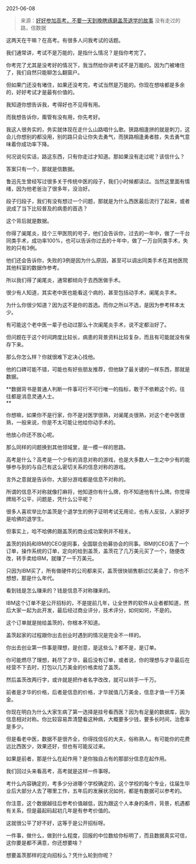 2021-06-08

> 来源：[好好参加高考，不要一天到晚瞎琢磨盖茨退学的故事](http://mp.weixin.qq.com/s?__biz=MzU3NDc5Nzc0NQ==&mid=2247503973&idx=1&sn=dae2afdb6438ef3c63c1302e3595b26c&chksm=fd2e72bbca59fbadf915beec4a03d58087ff596bff40fd0367554fe966d21bcc9b65361e3823&scene=27#wechat_redirect)
> 没有走过的路，信数据

这两天在干嘛？在高考。有很多人问我考试的话题。  

  

我们通常讲，考试不是万能的，是指什么情况？是指你考完了。

  

你考完了尤其是没考好的情况下，我当然给你讲考试不是万能的。因为门被堵住了，我们自然只能聊怎么翻窗户。  

  

但如果门还没有堵住，如果还没考完，考试当然是万能的。你现在想啥都是多余的，好好考试才是最有价值的。

  

我知道你想告诉我，考得好也不见得有用。

  

而我想告诉你，甭管有没有用，你先考好。

  

我这人很务实的，务实就体现在走什么山路唱什么歌。狭路相逢拼的就是刺刀，这会儿你想别的都没用，别的路只会让你失去勇气，而狭路相逢勇者胜，失去勇气意味着你成功率下降。  

  

何况说句实话，路这东西，只有你走过才知道。那如果没有走过呢？该信什么？

  

答案只有一个，那就是信数据。

  

鲁迅先生曾经写过很多关于传统中医的段子，我们小时候都读过。当然这里面有情绪，因为他老爸治了很多年，没治好。  

  

段子归段子，我们有没有想过一个问题，那就是为什么西医最后流行了起来，或者说成了当下比较普及的病患的首选？

  

这个背后就是数据。  

  

你得了阑尾炎，挂个三甲医院的号子，他们会告诉你，过去的一年中，做了一千台同类手术，成功率100%，也可以告诉你过去的十年中，做了一万台同类手术，失败的只有3例。  

  

他们还会告诉你，失败的3例是因为什么原因，甚至可以调出同类手术在其他医院其他科室的数据作参考。

  

所以我们得了阑尾炎，通常都倾向于去西医做手术。  

  

很少有人知道，其实老中医也能看这个病的，甚至包括动手术，阑尾炎手术。

  

为什么你很少知道？因为这不是你的首选。而你之所以不选，是因为参考样本太少。  

  

有可能这个老中医一辈子也动过那么十次阑尾炎手术，说不定都治好了。  

  

但问题在于这个时间跨度比较长，病患的背景资料比较复杂，而且有可能就没有保存下来。  

  

那么你怎么样？你就很难下定决心找他。  

  

他的口碑可能不错，可能也有好些朋友推荐，但他缺了最关键的一样东西，那就是数据。  

  

 **数据背书是普通人判断一件事可行不可行唯一的指标，敢于不依赖这个的，往往都是消息灵通人士。  
**

  

你想嘛，如果你不是行家，你不是对医学很熟，对阑尾炎很熟，对这个老中医很熟，一般来说，你是不太可能让他给你动手术的。  

  

他放心你还不放心呢。  

  

那么同样的问题换到其他领域里，是一模一样的思路。  

  

高考是什么？高考是一个少有的消息对称的游戏，也是大多数人一生之中少有的能够参与到的与自己有这么密切关系的信息对称的游戏。  

  

言外之意就是告诉你，大部分游戏都是信息不对称的。  

  

所谓的信息不对称就像打麻将，他知道你有什么牌，你不知道他有什么牌。你觉得牌局不公平，问题是，凭什么公平呢？

  

很多人喜欢举比尔盖茨是个退学生的例子证明考试无用论，也有人反驳，人家好歹是哈佛的退学生。  

  

但事实上，哈不哈佛的跟盖茨的商业成功案例并不相关。  

  

盖茨的妈妈和IBM的CEO是同事，全国联合劝募协会的同事。IBM的CEO丢了一个订单，操作系统的订单，定向的给到盖茨，盖茨花了几万美元买了一个，随便改改，转手卖给IBM，就赚了一千万美元。

  

只因为IBM买了，所有做硬件的公司都来买，盖茨很快销售额过亿美金了，你也不想想，那是什么年代。  

  

看到钱是怎么赚来的？钱是信息不对称赚来的。

  

IBM这个订单不是公开招标的，不是提前几年，让全世界的软件从业者都知道，然后大家一起为此开发，最后经过商业评分，技术评分，如何如何，不是的。

  

这个订单就是抛给盖茨的，你根本不知道。

  

盖茨起家的过程跟你出去创业时遇到的情况是完全不一样的。

  

你出去创业第一件事是理想，是创意，是这些么？都不是，是订单。

  

你可能燃尽了理想，耗尽了才华，最后没有订单，或者说，你的理想与才华最后在经营不下去时，打包以几万美金的价格卖给了盖茨。

  

然后盖茨改两行字，或许就是把作者名字改改，就可以转手一千万。

  

前者是才华的价格，后者是信息的价格，才华就值几万美金，信息才值一千万美金。

  

你现在明白为什么大家生病了第一选择是挂号看西医？因为有足量的数据库，因为信息相对对称。你比较容易弄清楚看这种病，大概要多少钱，要多长时间，治愈率是多少。

  

但是看老中医，数据不是很齐全，你得找信任的大夫，俗称熟人。有可能你的花费远比西医少，效果还好，但也有可能反过来。

  

如果是前者，那是什么在起作用？是你独自占有的那部分信息在起作用。

  

我们回过头来看高考，高考就是这样一件事呀。

  

考什么内容确定的，考多少分进哪个学校确定的，这个学校的每个专业，往届生毕业后大部分人去了哪里工作，五年后的发展状况如何，都是有数据可以参考的。

  

你注意，这个数据越往后参考价值越低，因为跟这个人本身的条件，背景，机遇都有关系，但是最起码起初几年是有参考价值的。

  

这就很公平了好不好，这等于是公开招标呀。

  

一件事，做什么，做到什么程度，回报的中位数给你标明了，而且数据真实可信，这你要是都不满意，你还想要啥？

  

想要盖茨那样的定向招标么？凭什么轮到你呢？

